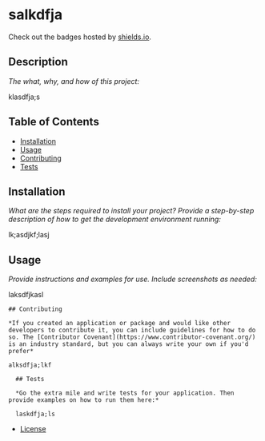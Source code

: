 # salkdfja

  Check out the badges hosted by [shields.io](https://shields.io/).
  
  ## Description 
  
  *The what, why, and how of this project:* 
  
  klasdfja;s

  ## Table of Contents
  * [Installation](#installation)
  * [Usage](#usage)
  * [Contributing](#contributing)
  * [Tests](#tests)
  
  ## Installation
  
  *What are the steps required to install your project? Provide a step-by-step description of how to get the development environment running:*

  lk;asdjkf;lasj
 ## Usage 
  
  *Provide instructions and examples for use. Include screenshots as needed:*
  
  laksdfjkasl
    
    ## Contributing
    
    *If you created an application or package and would like other developers to contribute it, you can include guidelines for how to do so. The [Contributor Covenant](https://www.contributor-covenant.org/) is an industry standard, but you can always write your own if you'd prefer*
    
    alksdfja;lkf
      
      ## Tests
      
      *Go the extra mile and write tests for your application. Then provide examples on how to run them here:*
      
      laskdfja;ls
  * [License](#license)